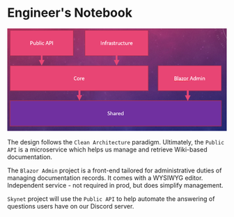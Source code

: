 # Engineer's Notebook

![Dependency Graph](/docs/graph.png "Dependency Graph")

The design follows the `Clean Architecture` paradigm. Ultimately, the `Public API` is a microservice which helps us manage and retrieve Wiki-based documentation.

The `Blazor Admin` project is a front-end tailored for administrative duties of managing documentation records. It comes with a WYSIWYG editor. Independent service - not required in prod, but does simplify management. 

`Skynet` project will use the `Public API` to help automate the answering of questions users have on our Discord server.